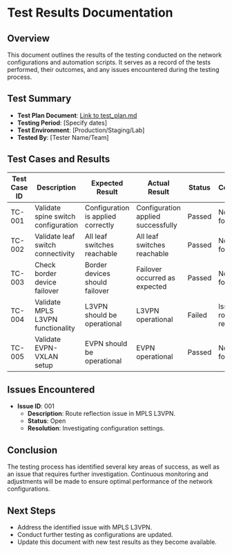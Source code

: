 # Test Results Documentation

## Overview
This document outlines the results of the testing conducted on the network configurations and automation scripts. It serves as a record of the tests performed, their outcomes, and any issues encountered during the testing process.

## Test Summary
- **Test Plan Document**: [Link to test_plan.md](test_plan.md)
- **Testing Period**: [Specify dates]
- **Test Environment**: [Production/Staging/Lab]
- **Tested By**: [Tester Name/Team]

## Test Cases and Results

| Test Case ID | Description                       | Expected Result               | Actual Result                 | Status      | Comments                     |
|--------------|-----------------------------------|-------------------------------|-------------------------------|-------------|------------------------------|
| TC-001       | Validate spine switch configuration | Configuration is applied correctly | Configuration applied successfully | Passed      | No issues found              |
| TC-002       | Validate leaf switch connectivity   | All leaf switches reachable   | All leaf switches reachable   | Passed      | No issues found              |
| TC-003       | Check border device failover        | Border devices should failover | Failover occurred as expected | Passed      | No issues found              |
| TC-004       | Validate MPLS L3VPN functionality   | L3VPN should be operational   | L3VPN operational             | Failed      | Issue with route reflection   |
| TC-005       | Validate EVPN-VXLAN setup           | EVPN should be operational     | EVPN operational              | Passed      | No issues found              |

## Issues Encountered
- **Issue ID**: 001
  - **Description**: Route reflection issue in MPLS L3VPN.
  - **Status**: Open
  - **Resolution**: Investigating configuration settings.

## Conclusion
The testing process has identified several key areas of success, as well as an issue that requires further investigation. Continuous monitoring and adjustments will be made to ensure optimal performance of the network configurations.

## Next Steps
- Address the identified issue with MPLS L3VPN.
- Conduct further testing as configurations are updated.
- Update this document with new test results as they become available.